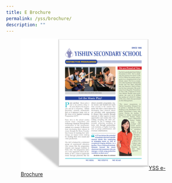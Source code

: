 ```yaml
---
title: E Brochure
permalink: /yss/brochure/
description: ""
---
```

<figure><a href="/files/YSS/YSS%20e-Brochure.pdf">
<img src="/images/YSS/e-brochure-1.png" style="width:350px;">YSS e-Brochure</a></figure>